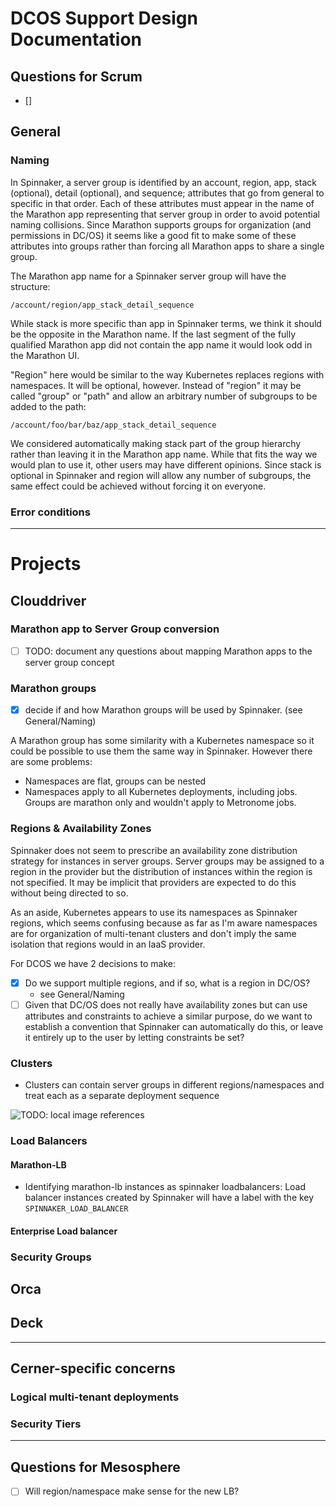 # DCOS Support Design Documentation

## Questions for Scrum

* []

## General

### Naming

In Spinnaker, a server group is identified by an account, region, app, stack (optional), detail (optional), and sequence; attributes that go from general to specific in that order.  Each of these attributes must appear in the name of the Marathon app representing that server group in order to avoid potential naming collisions.  Since Marathon supports groups for organization (and permissions in DC/OS) it seems like a good fit to make some of these attributes into groups rather than forcing all Marathon apps to share a single group.  

The Marathon app name for a Spinnaker server group will have the structure:

`/account/region/app_stack_detail_sequence`

While stack is more specific than app in Spinnaker terms, we think it should be the opposite in the Marathon name.  If the last segment of the fully qualified Marathon app did not contain the app name it would look odd in the Marathon UI.  

"Region" here would be similar to the way Kubernetes replaces regions with namespaces.  It will be optional, however. Instead of "region" it may be called "group" or "path" and allow an arbitrary number of subgroups to be added to the path:

`/account/foo/bar/baz/app_stack_detail_sequence`

We considered automatically making stack part of the group hierarchy rather than leaving it in the Marathon app name.  While that fits the way we would plan to use it, other users may have different opinions.  Since stack is optional in Spinnaker and region will allow any number of subgroups, the same effect could be achieved without forcing it on everyone.


### Error conditions

---

# Projects

## Clouddriver

### Marathon app to Server Group conversion

* [ ] TODO: document any questions about mapping Marathon apps to the server group concept

### Marathon groups

* [x] decide if and how Marathon groups will be used by Spinnaker. (see General/Naming)

A Marathon group has some similarity with a Kubernetes namespace so it could be possible to use them the same way in Spinnaker.  However there are some problems:

* Namespaces are flat, groups can be nested
* Namespaces apply to all Kubernetes deployments, including jobs.  Groups are marathon only and wouldn't apply to Metronome jobs.

### Regions & Availability Zones

Spinnaker does not seem to prescribe an availability zone distribution strategy for instances in server groups.  Server groups may be assigned to a region in the provider but the distribution of instances within the region is not specified. It may be implicit that providers are expected to do this without being directed to so.

As an aside, Kubernetes appears to use its namespaces as Spinnaker regions, which seems confusing because as far as I'm aware namespaces are for organization of multi-tenant clusters and don't imply the same isolation that regions would in an IaaS provider.

For DCOS we have 2 decisions to make:

* [x] Do we support multiple regions, and if so, what is a region in DC/OS?
  * see General/Naming
* [ ] Given that DC/OS does not really have availability zones but can use attributes and constraints to achieve a similar purpose, do we want to establish a convention that Spinnaker can automatically do this, or leave it entirely up to the user by letting constraints be set?

### Clusters

* Clusters can contain server groups in different regions/namespaces and treat each as a separate deployment sequence


![TODO: local image references](https://www.evernote.com/l/AAG_UHU0zL1HALnrHOhgS2kA3cDzQhdf8UAB/image.png)

### Load Balancers

#### Marathon-LB

* Identifying marathon-lb instances as spinnaker loadbalancers: Load balancer instances created by Spinnaker will have a label with the key `SPINNAKER_LOAD_BALANCER`

#### Enterprise Load balancer

### Security Groups

## Orca

## Deck

---

## Cerner-specific concerns

### Logical multi-tenant deployments

### Security Tiers

---

## Questions for Mesosphere

* [ ] Will region/namespace make sense for the new LB?
